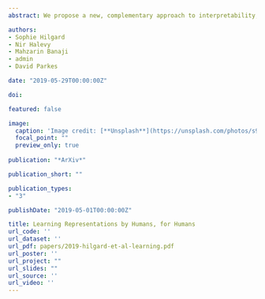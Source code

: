 ```yaml
---
abstract: We propose a new, complementary approach to interpretability, in which machines are not considered as experts whose role it is to suggest what should be done and why, but rather as advisers. The objective of these models is to communicate to a human decision-maker not what to decide but how to decide. In this way, we propose that machine learning pipelines will be more readily adopted, since they allow a decision-maker to retain agency. Specifically, we develop a framework for learning representations by humans, for humans, in which we learn representations of inputs ('advice') that are effective for human decision-making. Representation-generating models are trained with humans-in-the-loop, implicitly incorporating the human decision-making model. We show that optimizing for human decision-making rather than accuracy is effective in promoting good decisions in various classification tasks while inherently maintaining a sense of interpretability.

authors:
- Sophie Hilgard
- Nir Halevy
- Mahzarin Banaji
- admin
- David Parkes

date: "2019-05-29T00:00:00Z"

doi:

featured: false

image:
  caption: 'Image credit: [**Unsplash**](https://unsplash.com/photos/s9CC2SKySJM)'
  focal_point: ""
  preview_only: true
  
publication: "*ArXiv*"

publication_short: ""

publication_types:
- "3"

publishDate: "2019-05-01T00:00:00Z"

title: Learning Representations by Humans, for Humans
url_code: ''
url_dataset: ''
url_pdf: papers/2019-hilgard-et-al-learning.pdf
url_poster: ''
url_project: ""
url_slides: ""
url_source: ''
url_video: ''
---
```


<!--
{{% alert note %}}
Click the *Slides* button above to demo Academic's Markdown slides feature.
{{% /alert %}}

Supplementary notes can be added here, including [code and math](https://sourcethemes.com/academic/docs/writing-markdown-latex/).
-->
